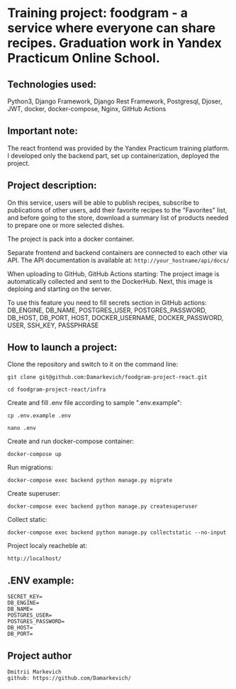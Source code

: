 # Training project: foodgram - а service where everyone can share recipes. Graduation work in Yandex Practicum Online School.

## Technologies used:
Python3, Django Framework, Django Rest Framework, Postgresql, Djoser, JWT, docker, docker-compose, Nginx, GitHub Actions

## Important note:
The react frontend was provided by the Yandex Practicum training platform. I developed only the backend part, set up containerization, deployed the project.

## Project description:

On this service, users will be able to publish recipes, subscribe to publications of other users, add their favorite recipes to the "Favorites" list, and before going to the store, download a summary list of products needed to prepare one or more selected dishes.

The project is pack into a docker container.

Separate frontend and backend containers are connected to each other via API.
The API documentation is available at: `http://your_hostname/api/docs/`

When uploading to GitHub, GitHub Actions starting: The project image is automatically collected and sent to the DockerHub. Next, this image is deploing and starting on the server.

To use this feature you need to fill secrets section in GitHub actions: DB_ENGINE, DB_NAME, POSTGRES_USER, POSTGRES_PASSWORD, DB_HOST, DB_PORT, HOST, DOCKER_USERNAME, DOCKER_PASSWORD, USER, SSH_KEY, PASSPHRASE


## How to launch a project:

Clone the repository and switch to it on the command line:

```
git clone git@github.com:Damarkevich/foodgram-project-react.git
```

```
cd foodgram-project-react/infra
```

Create and fill .env file according to sample ".env.example":

```
cp .env.example .env
```
```
nano .env 
```

Create and run docker-compose container:

```
docker-compose up
```

Run migrations:

```
docker-compose exec backend python manage.py migrate
```

Create superuser:

```
docker-compose exec backend python manage.py createsuperuser
```

Collect static:

```
docker-compose exec backend python manage.py collectstatic --no-input 
```

Project localy reacheble at:

```
http://localhost/
```

## .ENV example:

```
SECRET_KEY=
DB_ENGINE=
DB_NAME=
POSTGRES_USER=
POSTGRES_PASSWORD=
DB_HOST=
DB_PORT=
```

## Project author

```
Dmitrii Markevich
github: https://github.com/Damarkevich/
```